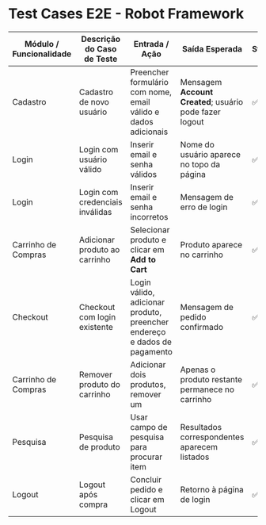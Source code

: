 # Test Cases E2E - Robot Framework


| Módulo / Funcionalidade | Descrição do Caso de Teste      | Entrada / Ação                                                           | Saída Esperada                                          | Status |
| ----------------------- | ------------------------------- | ------------------------------------------------------------------------ | ------------------------------------------------------- | ------ |
| Cadastro                | Cadastro de novo usuário        | Preencher formulário com nome, email válido e dados adicionais           | Mensagem **Account Created**; usuário pode fazer logout | ✅ OK   |
| Login                   | Login com usuário válido        | Inserir email e senha válidos                                            | Nome do usuário aparece no topo da página               | ✅ OK   |
| Login                   | Login com credenciais inválidas | Inserir email e senha incorretos                                         | Mensagem de erro de login                               | ✅ OK   |
| Carrinho de Compras     | Adicionar produto ao carrinho   | Selecionar produto e clicar em **Add to Cart**                           | Produto aparece no carrinho                             |  ✅ OK  |
| Checkout                | Checkout com login existente    | Login válido, adicionar produto, preencher endereço e dados de pagamento | Mensagem de pedido confirmado                           |   ✅ OK |
| Carrinho de Compras     | Remover produto do carrinho     | Adicionar dois produtos, remover um                                      | Apenas o produto restante permanece no carrinho         |  ✅ OK  |
| Pesquisa                | Pesquisa de produto             | Usar campo de pesquisa para procurar item                                | Resultados correspondentes aparecem listados            |  ✅ OK  |
| Logout                  | Logout após compra              | Concluir pedido e clicar em Logout                                       | Retorno à página de login                               |  ✅ OK |
